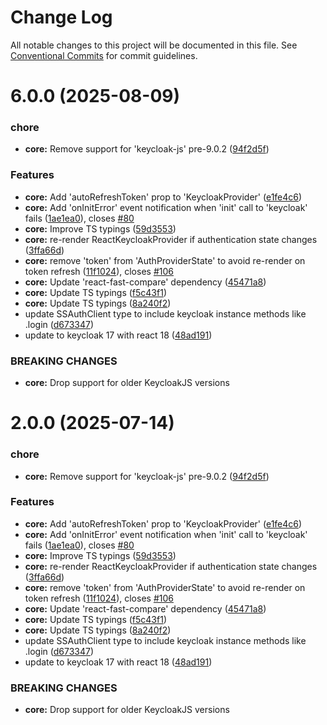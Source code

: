 # Change Log

All notable changes to this project will be documented in this file.
See [Conventional Commits](https://conventionalcommits.org) for commit guidelines.

# 6.0.0 (2025-08-09)


### chore

* **core:** Remove support for 'keycloak-js' pre-9.0.2 ([94f2d5f](https://github.com/leoluzh/react-keycloak-fork/commit/94f2d5f8f106955091c7cc8aaa6c6dd2dbb024c4))


### Features

* **core:** Add 'autoRefreshToken' prop to 'KeycloakProvider' ([e1fe4c6](https://github.com/leoluzh/react-keycloak-fork/commit/e1fe4c64ceaadac2cff626637eb64562f97a9b58))
* **core:** Add 'onInitError' event notification when 'init' call to 'keycloak' fails ([1ae1ea0](https://github.com/leoluzh/react-keycloak-fork/commit/1ae1ea022203d9dc6012fad632f6bd3efe2d78a2)), closes [#80](https://github.com/leoluzh/react-keycloak-fork/issues/80)
* **core:** Improve TS typings ([59d3553](https://github.com/leoluzh/react-keycloak-fork/commit/59d35536cfa9c37d4d0f8052ade2294fc9a63b59))
* **core:** re-render ReactKeycloakProvider if authentication state changes ([3ffa66d](https://github.com/leoluzh/react-keycloak-fork/commit/3ffa66dcd88927b0247bdaacade08f62cfd77ed2))
* **core:** remove 'token' from 'AuthProviderState' to avoid re-render on token refresh ([11f1024](https://github.com/leoluzh/react-keycloak-fork/commit/11f1024dfdabb62eac8d91cb9731722341c4f72c)), closes [#106](https://github.com/leoluzh/react-keycloak-fork/issues/106)
* **core:** Update 'react-fast-compare' dependency ([45471a8](https://github.com/leoluzh/react-keycloak-fork/commit/45471a811653d40b615b67c26cadfea7ff89ebc0))
* **core:** Update TS typings ([f5c43f1](https://github.com/leoluzh/react-keycloak-fork/commit/f5c43f17f8240c7df752218b4c277e207080ab8e))
* **core:** Update TS typings ([8a240f2](https://github.com/leoluzh/react-keycloak-fork/commit/8a240f26e495a57f70a0b54da9cfe64cf4e08002))
* update SSAuthClient type to include keycloak instance methods like .login ([d673347](https://github.com/leoluzh/react-keycloak-fork/commit/d673347b57e6607d040c0cf693de31e87ccba09c))
* update to keycloak 17 with react 18 ([48ad191](https://github.com/leoluzh/react-keycloak-fork/commit/48ad1914c22b17aaabaf79085f7b7810a319e603))


### BREAKING CHANGES

* **core:** Drop support for older KeycloakJS versions






# 2.0.0 (2025-07-14)


### chore

* **core:** Remove support for 'keycloak-js' pre-9.0.2 ([94f2d5f](https://github.com/leoluzh/react-keycloak-fork/commit/94f2d5f8f106955091c7cc8aaa6c6dd2dbb024c4))


### Features

* **core:** Add 'autoRefreshToken' prop to 'KeycloakProvider' ([e1fe4c6](https://github.com/leoluzh/react-keycloak-fork/commit/e1fe4c64ceaadac2cff626637eb64562f97a9b58))
* **core:** Add 'onInitError' event notification when 'init' call to 'keycloak' fails ([1ae1ea0](https://github.com/leoluzh/react-keycloak-fork/commit/1ae1ea022203d9dc6012fad632f6bd3efe2d78a2)), closes [#80](https://github.com/leoluzh/react-keycloak-fork/issues/80)
* **core:** Improve TS typings ([59d3553](https://github.com/leoluzh/react-keycloak-fork/commit/59d35536cfa9c37d4d0f8052ade2294fc9a63b59))
* **core:** re-render ReactKeycloakProvider if authentication state changes ([3ffa66d](https://github.com/leoluzh/react-keycloak-fork/commit/3ffa66dcd88927b0247bdaacade08f62cfd77ed2))
* **core:** remove 'token' from 'AuthProviderState' to avoid re-render on token refresh ([11f1024](https://github.com/leoluzh/react-keycloak-fork/commit/11f1024dfdabb62eac8d91cb9731722341c4f72c)), closes [#106](https://github.com/leoluzh/react-keycloak-fork/issues/106)
* **core:** Update 'react-fast-compare' dependency ([45471a8](https://github.com/leoluzh/react-keycloak-fork/commit/45471a811653d40b615b67c26cadfea7ff89ebc0))
* **core:** Update TS typings ([f5c43f1](https://github.com/leoluzh/react-keycloak-fork/commit/f5c43f17f8240c7df752218b4c277e207080ab8e))
* **core:** Update TS typings ([8a240f2](https://github.com/leoluzh/react-keycloak-fork/commit/8a240f26e495a57f70a0b54da9cfe64cf4e08002))
* update SSAuthClient type to include keycloak instance methods like .login ([d673347](https://github.com/leoluzh/react-keycloak-fork/commit/d673347b57e6607d040c0cf693de31e87ccba09c))
* update to keycloak 17 with react 18 ([48ad191](https://github.com/leoluzh/react-keycloak-fork/commit/48ad1914c22b17aaabaf79085f7b7810a319e603))


### BREAKING CHANGES

* **core:** Drop support for older KeycloakJS versions
